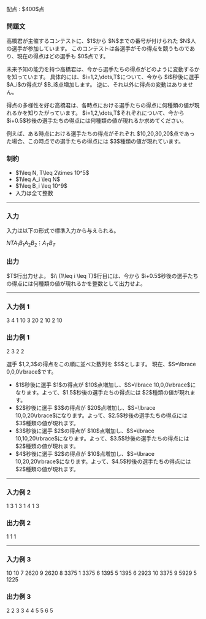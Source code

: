 
<div>

<span>

<span>

<p>
配点 : $400$点
</p>

<div>

<section>

### **問題文**

<p>
高橋君が主催するコンテストに、$1$から $N$までの番号が付けられた $N$人の選手が参加しています。 
このコンテストは各選手がその得点を競うものであり、現在の得点はどの選手も $0$点です。
</p>

<p>
未来予知の能力を持つ高橋君は、今から選手たちの得点がどのように変動するかを知っています。
具体的には、$i=1,2,\dots,T$について、今から $i$秒後に選手 $A_i$の得点が $B_i$点増加します。
逆に、それ以外に得点の変動はありません。
</p>

<p>
得点の多様性を好む高橋君は、各時点における選手たちの得点に何種類の値が現れるかを知りたがっています。
$i=1,2,\dots,T$それぞれについて、今から $i+0.5$秒後の選手たちの得点には何種類の値が現れるか求めてください。
</p>

<p>
例えば、ある時点における選手たちの得点がそれぞれ $10,20,30,20$点であった場合、この時点での選手たちの得点には $3$種類の値が現れています。
</p>

</section>

</div>

<div>

<section>

### **制約**

<ul>

<li>
$1\leq N, T\leq 2\times 10^5$
</li>

<li>
$1\leq A_i \leq N$
</li>

<li>
$1\leq B_i \leq 10^9$
</li>

<li>
入力は全て整数
</li>

</ul>

</section>

</div>

---

<div>

<div>

<section>

### **入力**

<p>
入力は以下の形式で標準入力から与えられる。
</p>

<div>

$N$$T$$A_1$$B_1$$A_2$$B_2$$\vdots$$A_T$$B_T$
</div>

</section>

</div>

<div>

<section>

### **出力**

<p>
$T$行出力せよ。
$i\ (1\leq i \leq T)$行目には、今から $i+0.5$秒後の選手たちの得点には何種類の値が現れるかを整数として出力せよ。
</p>

</section>

</div>

</div>

---

<div>

<section>

### **入力例 1**

<div>

3 4
1 10
3 20
2 10
2 10

</div>

</section>

</div>

<div>

<section>

### **出力例 1**

<div>

2
3
2
2

</div>

<p>
選手 $1,2,3$の得点をこの順に並べた数列を $S$とします。 
現在、$S=\lbrace 0,0,0\rbrace$です。
</p>

<ul>

<li>
$1$秒後に選手 $1$の得点が $10$点増加し、$S=\lbrace 10,0,0\rbrace$になります。よって、$1.5$秒後の選手たちの得点には $2$種類の値が現れます。
</li>

<li>
$2$秒後に選手 $3$の得点が $20$点増加し、$S=\lbrace 10,0,20\rbrace$になります。よって、$2.5$秒後の選手たちの得点には $3$種類の値が現れます。
</li>

<li>
$3$秒後に選手 $2$の得点が $10$点増加し、$S=\lbrace 10,10,20\rbrace$になります。よって、$3.5$秒後の選手たちの得点には $2$種類の値が現れます。
</li>

<li>
$4$秒後に選手 $2$の得点が $10$点増加し、$S=\lbrace 10,20,20\rbrace$になります。よって、$4.5$秒後の選手たちの得点には $2$種類の値が現れます。
</li>

</ul>

</section>

</div>

---

<div>

<section>

### **入力例 2**

<div>

1 3
1 3
1 4
1 3

</div>

</section>

</div>

<div>

<section>

### **出力例 2**

<div>

1
1
1

</div>

</section>

</div>

---

<div>

<section>

### **入力例 3**

<div>

10 10
7 2620
9 2620
8 3375
1 3375
6 1395
5 1395
6 2923
10 3375
9 5929
5 1225

</div>

</section>

</div>

<div>

<section>

### **出力例 3**

<div>

2
2
3
3
4
4
5
5
6
5

</div>

</section>

</div>

</span>

</span>

</div>
